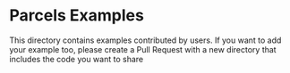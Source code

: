 # Parcels Examples
This directory contains examples contributed by users. If you want to add your example too, please create a Pull Request with a new directory that includes the code you want to share
